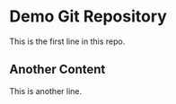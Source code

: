 # Demo Git Repository

This is the first line in this repo.

## Another Content

This is another line.
